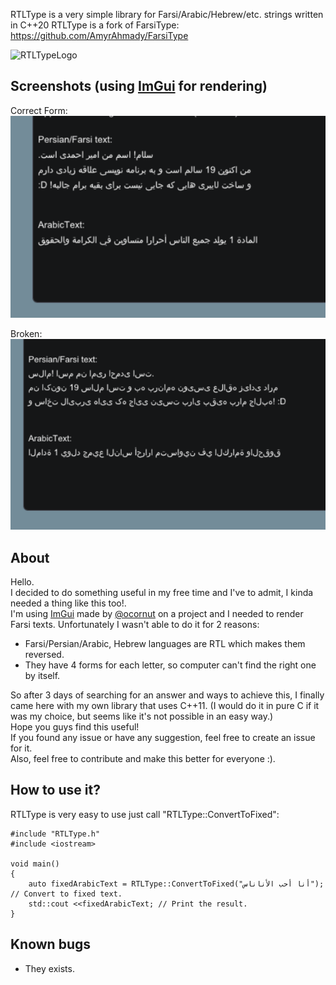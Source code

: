 RTLType is a very simple library for Farsi/Arabic/Hebrew/etc. strings written in C++20
RTLType is a fork of FarsiType: https://github.com/AmyrAhmady/FarsiType

![RTLTypeLogo](https://github.com/oscar7070/RTLType/assets/56559647/1d01306a-8669-4920-98d4-6554cf16e600)

## Screenshots (using [ImGui](https://github.com/ocornut/imgui) for rendering)
Correct Form:  
![ScreenShot](https://raw.githubusercontent.com/AmyrAhmady/FarsiType/master/screenshots/correctForm.png)
  
Broken:   
![ScreenShot](https://raw.githubusercontent.com/AmyrAhmady/FarsiType/master/screenshots/brokenOne.png)

## About
Hello.  
I decided to do something useful in my free time and I've to admit, I kinda needed a thing like this too!.  
I'm using [ImGui](https://github.com/ocornut/imgui) made by [@ocornut](https://github.com/ocornut/) on a project and I needed to render Farsi texts. Unfortunately I wasn't able to do it for 2 reasons:  
- Farsi/Persian/Arabic, Hebrew languages are RTL which makes them reversed.
- They have 4 forms for each letter, so computer can't find the right one by itself.

So after 3 days of searching for an answer and ways to achieve this, I finally came here with my own library that uses C++11. (I would do it in pure C if it was my choice, but seems like it's not possible in an easy way.)  
Hope you guys find this useful!  
If you found any issue or have any suggestion, feel free to create an issue for it.  
Also, feel free to contribute and make this better for everyone :).  

## How to use it?
RTLType is very easy to use just call "RTLType::ConvertToFixed":
```
#include "RTLType.h"
#include <iostream>

void main()
{
    auto fixedArabicText = RTLType::ConvertToFixed("أنا أحب الأناناس"); // Convert to fixed text.
    std::cout <<fixedArabicText; // Print the result.
}
```

## Known bugs
- They exists.
